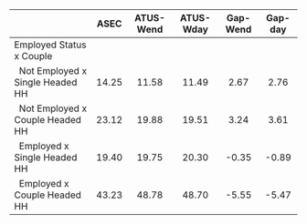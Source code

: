 
|                      |         ASEC |    ATUS-Wend |    ATUS-Wday |     Gap-Wend |      Gap-day |
| -------------------- | :----------: | :----------: | :----------: | :----------: | :----------: |
| Employed Status x Couple |              |              |              |              |              |
| &nbsp;&nbsp;Not Employed x Single Headed HH |        14.25 |        11.58 |        11.49 |         2.67 |         2.76 |
| &nbsp;&nbsp;Not Employed x Couple Headed HH |        23.12 |        19.88 |        19.51 |         3.24 |         3.61 |
| &nbsp;&nbsp;Employed x Single Headed HH |        19.40 |        19.75 |        20.30 |        -0.35 |        -0.89 |
| &nbsp;&nbsp;Employed x Couple Headed HH |        43.23 |        48.78 |        48.70 |        -5.55 |        -5.47 |

